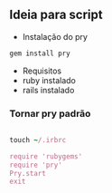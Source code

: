 ## Ideia para script
- Instalação do pry
```ruby
gem install pry

```
- Requisitos
 - ruby instalado
 - rails instalado

### Tornar pry padrão

```ruby

touch ~/.irbrc

require 'rubygems'
require 'pry'
Pry.start
exit

```



